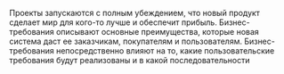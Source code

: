 Проекты запускаются с полным убеждением, что новый продукт сделает мир для кого-то лучше и обеспечит прибыль. Бизнес-требования описывают основные преимущества, которые новая система даст ее заказчикам, покупателям и пользователям. Бизнес-требования непосредственно влияют на то, какие пользовательские требования будут реализованы и в какой последовательности
